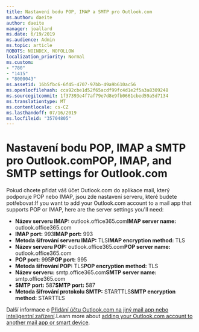 ```yaml
---
title: Nastavení bodu POP, IMAP a SMTP pro Outlook.com
ms.author: daeite
author: daeite
manager: joallard
ms.date: 6/19/2019
ms.audience: Admin
ms.topic: article
ROBOTS: NOINDEX, NOFOLLOW
localization_priority: Normal
ms.custom:
- "780"
- "1415"
- "8000043"
ms.assetid: 16b5fbc6-6f45-4707-97bb-49a9b610ac56
ms.openlocfilehash: cca92cbe1d52f65acdf99fc4d1e2f5a3a8309248
ms.sourcegitcommit: 1f37393e4f7af79e7d8e9fb0661cbed59a5d7134
ms.translationtype: MT
ms.contentlocale: cs-CZ
ms.lasthandoff: 07/16/2019
ms.locfileid: "35704805"
---
```

# <a name="pop-imap-and-smtp-settings-for-outlookcom"></a><span data-ttu-id="eaf32-102">Nastavení bodu POP, IMAP a SMTP pro Outlook.com</span><span class="sxs-lookup"><span data-stu-id="eaf32-102">POP, IMAP, and SMTP settings for Outlook.com</span></span>

<span data-ttu-id="eaf32-103">Pokud chcete přidat váš účet Outlook.com do aplikace mail, který podporuje POP nebo IMAP, jsou zde nastavení serveru, které budete potřebovat:</span><span class="sxs-lookup"><span data-stu-id="eaf32-103">If you want to add your Outlook.com account to a mail app that supports POP or IMAP, here are the server settings you'll need:</span></span>
  
- <span data-ttu-id="eaf32-104">**Název serveru IMAP:** outlook.office365.com</span><span class="sxs-lookup"><span data-stu-id="eaf32-104">**IMAP server name:** outlook.office365.com</span></span>
- <span data-ttu-id="eaf32-105">**IMAP port:** 993</span><span class="sxs-lookup"><span data-stu-id="eaf32-105">**IMAP port:** 993</span></span>
- <span data-ttu-id="eaf32-106">**Metoda šifrování serveru IMAP:** TLS</span><span class="sxs-lookup"><span data-stu-id="eaf32-106">**IMAP encryption method:** TLS</span></span>
- <span data-ttu-id="eaf32-107">**Název serveru POP:** outlook.office365.com</span><span class="sxs-lookup"><span data-stu-id="eaf32-107">**POP server name:** outlook.office365.com</span></span>  
- <span data-ttu-id="eaf32-108">**POP port:** 995</span><span class="sxs-lookup"><span data-stu-id="eaf32-108">**POP port:** 995</span></span>  
- <span data-ttu-id="eaf32-109">**Metoda šifrování POP:** TLS</span><span class="sxs-lookup"><span data-stu-id="eaf32-109">**POP encryption method:** TLS</span></span>  
- <span data-ttu-id="eaf32-110">**Název serveru:** smtp.office365.com</span><span class="sxs-lookup"><span data-stu-id="eaf32-110">**SMTP server name:** smtp.office365.com</span></span>
- <span data-ttu-id="eaf32-111">**SMTP port:** 587</span><span class="sxs-lookup"><span data-stu-id="eaf32-111">**SMTP port:** 587</span></span>
- <span data-ttu-id="eaf32-112">**Metoda šifrování protokolu SMTP:** STARTTLS</span><span class="sxs-lookup"><span data-stu-id="eaf32-112">**SMTP encryption method:** STARTTLS</span></span>

<span data-ttu-id="eaf32-113">Další informace o [Přidání účtu Outlook.com na jiný mail app nebo inteligentní zařízení](https://support.office.com/article/73f3b178-0009-41ae-aab1-87b80fa94970?wt.mc_id=Office_Outlook_com_Alchemy).</span><span class="sxs-lookup"><span data-stu-id="eaf32-113">Learn more about [adding your Outlook.com account to another mail app or smart device](https://support.office.com/article/73f3b178-0009-41ae-aab1-87b80fa94970?wt.mc_id=Office_Outlook_com_Alchemy).</span></span>